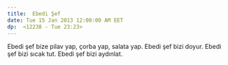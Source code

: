 ```yaml
---
title:  Ebedi Şef
date: Tue 15 Jan 2013 12:00:00 AM EET 
dp:  <12238 - Tue 23:23>
---
```



Ebedi şef bize pilav yap, çorba yap, salata yap. Ebedi şef bizi
doyur. Ebedi şef bizi sıcak tut. Ebedi şef bizi aydınlat. 

